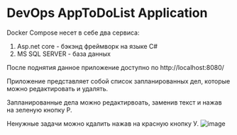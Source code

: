 # DevOps AppToDoList Application
Docker Compose несет в себе два сервиса:
  1. Asp.net core - бэкэнд фреймворк на языке C#
  2. MS SQL SERVER - база данных

После поднятия данное приложение доступно по http://localhost:8080/

Приложение представляет собой список запланированных дел, которые можно редактировать и удалять.

Запланированные дела можно редактирвоать, заменив текст и нажав на зеленую кнопку Р.

Ненужные задачи можно кдалить нажав на красную кнопку У.
![image](https://github.com/user-attachments/assets/73395653-7ac8-4456-b749-cea5955066b5)
